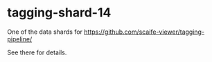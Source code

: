 # tagging-shard-14

One of the data shards for https://github.com/scaife-viewer/tagging-pipeline/

See there for details.
